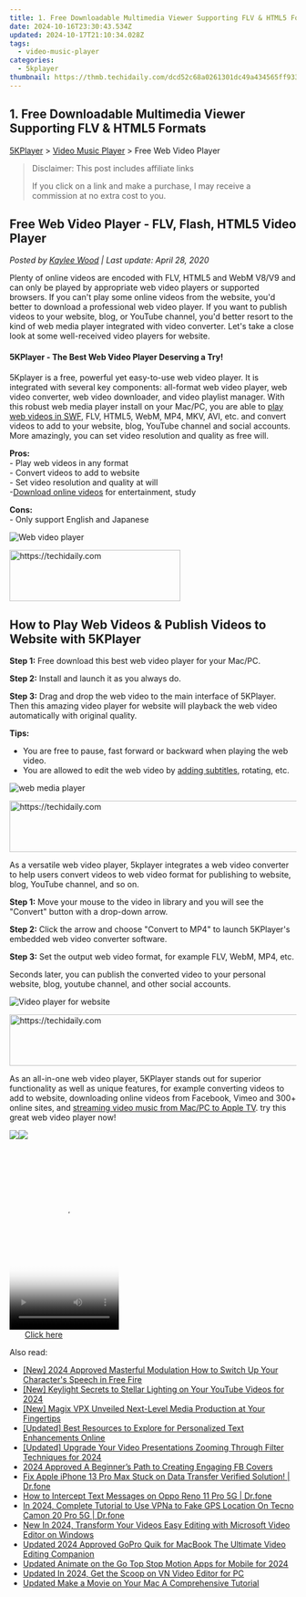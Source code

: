 ```yaml
---
title: 1. Free Downloadable Multimedia Viewer Supporting FLV & HTML5 Formats
date: 2024-10-16T23:30:43.534Z
updated: 2024-10-17T21:10:34.028Z
tags:
  - video-music-player
categories:
  - 5kplayer
thumbnail: https://thmb.techidaily.com/dcd52c68a0261301dc49a434565ff933798115ab3a2be4caf338af3c874b626b.jpg
---
```


## 1. Free Downloadable Multimedia Viewer Supporting FLV & HTML5 Formats

[5KPlayer](https://tools.techidaily.com/5kplayer/products/) \> [Video Music Player](https://tools.techidaily.com/5kplayer/video-music-player/) \> Free Web Video Player

>  Disclaimer: This post includes affiliate links
>
>  If you click on a link and make a purchase, I may receive a commission at no extra cost to you.
>

## Free Web Video Player - FLV, Flash, HTML5 Video Player

 _Posted by [Kaylee Wood](https://www.quora.com/profile/Amanda-Hu-21) | Last update: April 28, 2020_

Plenty of online videos are encoded with FLV, HTML5 and WebM V8/V9 and can only be played by appropriate web video players or supported browsers. If you can't play some online videos from the website, you'd better to download a professional web video player. If you want to publish videos to your website, blog, or YouTube channel, you'd better resort to the kind of web media player integrated with video converter. Let's take a close look at some well-received video players for website. 

####   **5KPlayer - The Best Web Video Player Deserving a Try!**

5Kplayer is a free, powerful yet easy-to-use web video player. It is integrated with several key components: all-format web video player, web video converter, web video downloader, and video playlist manager. With this robust web media player install on your Mac/PC, you are able to [play web videos in SWF](https://tools.techidaily.com/5kplayer/video-music-player/), FLV, HTML5, WebM, MP4, MKV, AVI, etc. and convert videos to add to your website, blog, YouTube channel and social accounts. More amazingly, you can set video resolution and quality as free will. 

**Pros:**  
 \- Play web videos in any format  
 \- Convert videos to add to website  
 \- Set video resolution and quality at will  
 \-[Download online videos](https://tools.techidaily.com/5kplayer/youtube-download/) for entertainment, study

**Cons:**  
 \- Only support English and Japanese

![Web video player](https://www.5kplayer.com/video-music-player/img/5kp-wmc-alternative-zjy.jpg) 

<!-- affiliate ads begin -->
<a href="https://sentrypc.7eer.net/c/5597632/398449/3022" target="_top" id="398449">
  <img src="//a.impactradius-go.com/display-ad/3022-398449" border="0" alt="https://techidaily.com" width="300" height="90"/>
</a>
<img height="0" width="0" src="https://sentrypc.7eer.net/i/5597632/398449/3022" style="position:absolute;visibility:hidden;" border="0" />
<!-- affiliate ads end -->

## How to Play Web Videos & Publish Videos to Website with 5KPlayer

**Step 1:** Free download this best web video player for your Mac/PC.

**Step 2:** Install and launch it as you always do.

**Step 3:** Drag and drop the web video to the main interface of 5KPlayer. Then this amazing video player for website will playback the web video automatically with original quality.

**Tips:** 

* You are free to pause, fast forward or backward when playing the web video.
* You are allowed to edit the web video by [adding subtitles](https://tools.techidaily.com/5kplayer/video-music-player/), rotating, etc.

![web media player](https://www.5kplayer.com/video-music-player/img/dav-player-308.jpg) 

<!-- affiliate ads begin -->
<a href="https://appsumo.8odi.net/c/5597632/2111981/7443" target="_top" id="2111981">
  <img src="//a.impactradius-go.com/display-ad/7443-2111981" border="0" alt="https://techidaily.com" width="728" height="90"/>
</a>
<img height="0" width="0" src="https://appsumo.8odi.net/i/5597632/2111981/7443" style="position:absolute;visibility:hidden;" border="0" />
<!-- affiliate ads end -->

As a versatile web video player, 5kplayer integrates a web video converter to help users convert videos to web video format for publishing to website, blog, YouTube channel, and so on.

**Step 1:** Move your mouse to the video in library and you will see the "Convert" button with a drop-down arrow.

**Step 2:** Click the arrow and choose "Convert to MP4" to launch 5KPlayer's embedded web video converter software.

**Step 3:** Set the output web video format, for example FLV, WebM, MP4, etc.

Seconds later, you can publish the converted video to your personal website, blog, youtube channel, and other social accounts.

![Video player for website](https://www.5kplayer.com/video-music-player/img/dav-to-mp4-314.jpg) 

<!-- affiliate ads begin -->
<a href="https://appsumo.8odi.net/c/5597632/2044583/7443" target="_top" id="2044583">
  <img src="//a.impactradius-go.com/display-ad/7443-2044583" border="0" alt="https://techidaily.com" width="728" height="90"/>
</a>
<img height="0" width="0" src="https://appsumo.8odi.net/i/5597632/2044583/7443" style="position:absolute;visibility:hidden;" border="0" />
<!-- affiliate ads end -->

As an all-in-one web video player, 5KPlayer stands out for superior functionality as well as unique features, for example converting videos to add to website, downloading online videos from Facebook, Vimeo and 300+ online sites, and [streaming video music from Mac/PC to Apple TV](https://tools.techidaily.com/5kplayer/airplay/). try this great web video player now!

[![](https://www.5kplayer.com/video-music-player/../button/freedownbackwin.png)](https://tools.techidaily.com/5kplayer/products/)[![](https://www.5kplayer.com/video-music-player/../button/freedownbackmac.png)](https://tools.techidaily.com/5kplayer/products/)

<!-- affiliate ads begin -->
<span id="1630055">
					<video width="192" height="320" style="cursor:pointer"
           poster="//a.impactradius-go.com/display-clicktoplayimage/1630055.png"
           onclick="if(!this.playClicked){this.play();this.setAttribute('controls',true);this.playClicked=true;}">
	   <source src="//a.impactradius-go.com/display-ad/18460-1630055">
	   <img src="//a.impactradius-go.com/display-clicktoplayimage/1630055.png" style="border: none; height: 100%; width: 100%; object-fit: contain">
	</video>
	<div style="width:120px;text-align:center"><a href="javascript:window.open(decodeURIComponent('https%3A%2F%2Fcaperobbin.sjv.io%2Fc%2F5597632%2F1630055%2F18460'), '_blank');void(0);">Click here</a></div>
</span>
<img height="0" width="0" src="https://imp.pxf.io/i/5597632/1630055/18460" style="position:absolute;visibility:hidden;" border="0" />
<!-- affiliate ads end -->

<ins class="adsbygoogle"
     style="display:block"
     data-ad-format="autorelaxed"
     data-ad-client="ca-pub-7571918770474297"
     data-ad-slot="1223367746"></ins>

<ins class="adsbygoogle"
     style="display:block"
     data-ad-client="ca-pub-7571918770474297"
     data-ad-slot="8358498916"
     data-ad-format="auto"
     data-full-width-responsive="true"></ins>

<span class="atpl-alsoreadstyle">Also read:</span>
<div><ul>
<li><a href="https://fox-boxes.techidaily.com/new-2024-approved-masterful-modulation-how-to-switch-up-your-characters-speech-in-free-fire/"><u>[New] 2024 Approved Masterful Modulation How to Switch Up Your Character's Speech in Free Fire</u></a></li>
<li><a href="https://youtube-docs.techidaily.com/eylight-secrets-to-stellar-lighting-on-your-youtube-videos-for-2024/"><u>[New] Keylight Secrets to Stellar Lighting on Your YouTube Videos for 2024</u></a></li>
<li><a href="https://fox-info.techidaily.com/new-magix-vpx-unveiled-next-level-media-production-at-your-fingertips/"><u>[New] Magix VPX Unveiled Next-Level Media Production at Your Fingertips</u></a></li>
<li><a href="https://extra-hints.techidaily.com/updated-best-resources-to-explore-for-personalized-text-enhancements-online/"><u>[Updated] Best Resources to Explore for Personalized Text Enhancements Online</u></a></li>
<li><a href="https://fox-boxes.techidaily.com/updated-upgrade-your-video-presentations-zooming-through-filter-techniques-for-2024/"><u>[Updated] Upgrade Your Video Presentations Zooming Through Filter Techniques for 2024</u></a></li>
<li><a href="https://facebook-video-recording.techidaily.com/2024-approved-a-beginners-path-to-creating-engaging-fb-covers/"><u>2024 Approved A Beginner’s Path to Creating Engaging FB Covers</u></a></li>
<li><a href="https://iphone-transfer.techidaily.com/fix-apple-iphone-13-pro-max-stuck-on-data-transfer-verified-solution-drfone-by-drfone-transfer-from-ios/"><u>Fix Apple iPhone 13 Pro Max Stuck on Data Transfer Verified Solution! | Dr.fone</u></a></li>
<li><a href="https://android-location-track.techidaily.com/how-to-intercept-text-messages-on-oppo-reno-11-pro-5g-drfone-by-drfone-virtual-android/"><u>How to Intercept Text Messages on Oppo Reno 11 Pro 5G | Dr.fone</u></a></li>
<li><a href="https://review-topics.techidaily.com/in-2024-complete-tutorial-to-use-vpna-to-fake-gps-location-on-tecno-camon-20-pro-5g-drfone-by-drfone-virtual-android/"><u>In 2024, Complete Tutorial to Use VPNa to Fake GPS Location On Tecno Camon 20 Pro 5G | Dr.fone</u></a></li>
<li><a href="https://video-ai-editor.techidaily.com/new-in-2024-transform-your-videos-easy-editing-with-microsoft-video-editor-on-windows/"><u>New In 2024, Transform Your Videos Easy Editing with Microsoft Video Editor on Windows</u></a></li>
<li><a href="https://video-ai-editor.techidaily.com/updated-2024-approved-gopro-quik-for-macbook-the-ultimate-video-editing-companion/"><u>Updated 2024 Approved GoPro Quik for MacBook The Ultimate Video Editing Companion</u></a></li>
<li><a href="https://video-ai-editor.techidaily.com/updated-animate-on-the-go-top-stop-motion-apps-for-mobile-for-2024/"><u>Updated Animate on the Go Top Stop Motion Apps for Mobile for 2024</u></a></li>
<li><a href="https://video-ai-editor.techidaily.com/updated-in-2024-get-the-scoop-on-vn-video-editor-for-pc/"><u>Updated In 2024, Get the Scoop on VN Video Editor for PC</u></a></li>
<li><a href="https://video-ai-editor.techidaily.com/updated-make-a-movie-on-your-mac-a-comprehensive-tutorial/"><u>Updated Make a Movie on Your Mac A Comprehensive Tutorial</u></a></li>
</ul></div>

